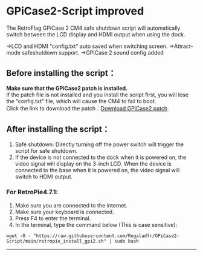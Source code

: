 # GPiCase2-Script improved
The RetroFlag GPiCase 2 CM4 safe shutdown script will automatically switch between the LCD display and HDMI output when using the dock.

->LCD and HDMI "config.txt" auto saved when switching screen.
->Attract-mode safeshutdown support.
->GPICase 2 sound config added

## Before installing the script：
**Make sure that the GPiCase2 patch is installed.**  
If the patch file is not installed and you install the script first, you will lose the “config.txt” file, which will cause the CM4 to fail to boot.  
Click the link to download the patch：[Download GPiCase2 patch](https://github.com/RetroFlag/GPiCase2-Script/raw/main/GPi_Case2_patch.zip).

## After installing the script：
1. Safe shutdown: Directly turning off the power switch will trigger the script for safe shutdown.
2. If the device is not connected to the dock when it is powered on, the video signal will display on the 3-inch LCD. When the device is connected to the base when it is powered on, the video signal will switch to HDMI output.

### For RetroPie4.7.1:

1. Make sure you are connected to the internet.
2. Make sure your keyboard is connected.
3. Press F4 to enter the terminal.
4. In the terminal, type the command below (This is case sensitive):

`wget -O - "https://raw.githubusercontent.com/Regaladfr/GPiCase2-Script/main/retropie_install_gpi2.sh" | sudo bash`

--------------------

